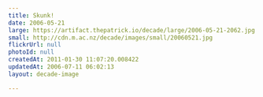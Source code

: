 ```yaml
---
title: Skunk!
date: 2006-05-21
large: https://artifact.thepatrick.io/decade/large/2006-05-21-2062.jpg
small: http://cdn.m.ac.nz/decade/images/small/20060521.jpg
flickrUrl: null
photoId: null
createdAt: 2011-01-30 11:07:20.008422
updatedAt: 2006-07-11 06:02:13
layout: decade-image

---
```


